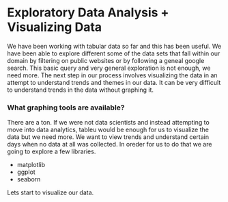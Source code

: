 # Exploratory Data Analysis + Visualizing Data

We have been working with tabular data so far and this has been useful. We have been able to explore different some of the data sets that fall within our domain by filtering on public websites
or by following a geneal google search. This basic query and very general exploration is not enough, we need more. The next step in our process involves visualizing the data in an
attempt to understand trends and themes in our data. It can be very difficult to understand trends in the data without graphing it.

### What graphing tools are available?
There are a ton. If we were not data scientists and instead attempting to move into data analytics, tableu would be enough for us to visualize the data but we need more. We want to 
view trends and understand certain days when no data at all was collected. In oreder for us to do that we are going to explore a few libraries.

+ matplotlib
+ ggplot
+ seaborn

Lets start to visualize our data.
